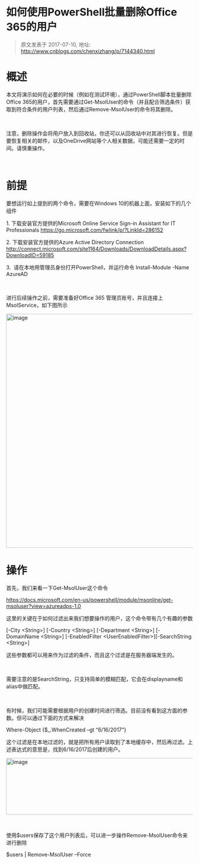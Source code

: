 # 如何使用PowerShell批量删除Office 365的用户 
> 原文发表于 2017-07-10, 地址: http://www.cnblogs.com/chenxizhang/p/7144340.html 


<h1>概述</h1><p>本文将演示如何在必要的时候（例如在测试环境），通过PowerShell脚本批量删除Office 365的用户，首先需要通过Get-MsolUser的命令（并且配合筛选条件）获取到符合条件的用户列表，然后通过Remove-MsolUser的命令将其删除。</p><p><br></p><p>注意，删除操作会将用户放入到回收站，你还可以从回收站中对其进行恢复。但是要恢复相关的邮件，以及OneDrive网站等个人相关数据，可能还需要一定的时间。请慎重操作。</p><p><br></p><h1>前提</h1><p>要想运行如上提到的两个命令，需要在Windows 10的机器上面，安装如下的几个组件</p><p>1. 下载安装官方提供的Microsoft Online Service Sign-in Assistant for IT Professionals <a href="https://go.microsoft.com/fwlink/p/?LinkId=286152">https://go.microsoft.com/fwlink/p/?LinkId=286152</a><p>2. 下载安装官方提供的Azure Active Directory Connection <a href="http://connect.microsoft.com/site1164/Downloads/DownloadDetails.aspx?DownloadID=59185">http://connect.microsoft.com/site1164/Downloads/DownloadDetails.aspx?DownloadID=59185</a><p>3.&nbsp; 请在本地用管理员身份打开PowerShell，并运行命令 Install-Module -Name AzureAD<p><br></p><p>进行后续操作之前，需要准备好Office 365 管理员账号，并且连接上MsolService，如下图所示</p><p><a href="http://images2015.cnblogs.com/blog/9072/201707/9072-20170710093713775-705574714.png"><img width="1028" height="632" title="image" alt="image" src="http://images2015.cnblogs.com/blog/9072/201707/9072-20170710093715181-1782534209.png" border="0"></a></p><h1> 操作</h1><p>首先，我们来看一下Get-MsolUser这个命令</p><p><a title="https://docs.microsoft.com/en-us/powershell/module/msonline/get-msoluser?view=azureadps-1.0" href="https://docs.microsoft.com/en-us/powershell/module/msonline/get-msoluser?view=azureadps-1.0">https://docs.microsoft.com/en-us/powershell/module/msonline/get-msoluser?view=azureadps-1.0</a>&nbsp;</p><p>这里的关键在于如何过滤出来我们想要操作的用户，这个命令带有几个有趣的参数</p><p>[-City &lt;String&gt;] [-Country &lt;String&gt;] [-Department &lt;String&gt;] [-DomainName &lt;String&gt;] [-EnabledFilter &lt;UserEnabledFilter&gt;][-SearchString &lt;String&gt;]</p><p>这些参数都可以用来作为过滤的条件，而且这个过滤是在服务器端发生的。</p><p><br></p><p>需要注意的是SearchString，只支持简单的模糊匹配，它会在displayname和alias中做匹配。</p><p><br></p><p>有时候，我们可能需要根据用户的创建时间进行筛选。目前没有看到这方面的参数。但可以通过下面的方式来解决</p><p>Where-Object {$_.WhenCreated –gt “6/16/2017”} </p><p>这个过滤是在本地过滤的，就是把所有用户读取到了本地缓存中，然后再过滤。上述表达式的意思是，找到6/16/2017后创建的用户。</p><p><a href="http://images2015.cnblogs.com/blog/9072/201707/9072-20170710093716103-845120381.png"><img width="1028" height="153" title="image" alt="image" src="http://images2015.cnblogs.com/blog/9072/201707/9072-20170710093717103-1469845615.png" border="0"></a></p><p><br></p><p>使用$users保存了这个用户列表后，可以进一步操作Remove-MsolUser命令来进行删除</p><p>$users | Remove-MsolUser –Force</p>